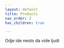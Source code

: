 ```yaml
---
layout: default
title: Products
nav_order: 2
has_children: true

---
```


Odje ide nesto da vide ljudi
